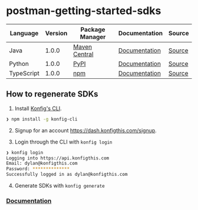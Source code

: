 # postman-getting-started-sdks

|Language|Version|Package Manager|Documentation|Source|
|-|-|-|-|-|
|Java|1.0.0|[Maven Central](https://central.sonatype.com/artifact/com.konfigthis/konfig-java-sdk/1.0.0)|[Documentation](https://github.com/konfig-dev/postman-getting-started-sdks/tree/main/java/README.md)|[Source](https://github.com/konfig-dev/postman-getting-started-sdks/tree/main/java)|
|Python|1.0.0|[PyPI](https://pypi.org/project/konfig-python-sdk/1.0.0)|[Documentation](https://github.com/konfig-dev/postman-getting-started-sdks/tree/main/python/README.md)|[Source](https://github.com/konfig-dev/postman-getting-started-sdks/tree/main/python)|
|TypeScript|1.0.0|[npm](https://www.npmjs.com/package/konfig-typescript-sdk/v/1.0.0)|[Documentation](https://github.com/konfig-dev/postman-getting-started-sdks/tree/main/typescript/README.md)|[Source](https://github.com/konfig-dev/postman-getting-started-sdks/tree/main/typescript)|


## How to regenerate SDKs

1. Install [Konfig's CLI](https://www.npmjs.com/package/konfig-cli).

```bash
❯ npm install -g konfig-cli
```

2. Signup for an account https://dash.konfigthis.com/signup.

3. Login through the CLI with `konfig login`

```bash
❯ konfig login
Logging into https://api.konfigthis.com
Email: dylan@konfigthis.com
Password: **************
Successfully logged in as dylan@konfigthis.com
```

4. Generate SDKs with `konfig generate`

### [Documentation](https://konfigthis.com/docs)
